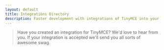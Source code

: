 ```yaml
---
layout: default
title: Integrations Directory
description: Faster development with integrations of TinyMCE into your favorite framework or CMS.
---
```


> Have you created an integration for TinyMCE? We'd love to hear from you. If your integration is accepted we'll send you all sorts of awesome swag. 
